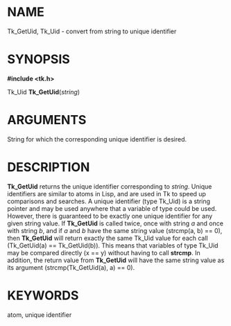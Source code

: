 # NAME

Tk_GetUid, Tk_Uid - convert from string to unique identifier

# SYNOPSIS

**#include \<tk.h\>**

Tk_Uid **Tk_GetUid**(*string*)

# ARGUMENTS

String for which the corresponding unique identifier is desired.

# DESCRIPTION

**Tk_GetUid** returns the unique identifier corresponding to *string*.
Unique identifiers are similar to atoms in Lisp, and are used in Tk to
speed up comparisons and searches. A unique identifier (type Tk_Uid) is
a string pointer and may be used anywhere that a variable of type could
be used. However, there is guaranteed to be exactly one unique
identifier for any given string value. If **Tk_GetUid** is called twice,
once with string *a* and once with string *b*, and if *a* and *b* have
the same string value (strcmp(a, b) == 0), then **Tk_GetUid** will
return exactly the same Tk_Uid value for each call (Tk_GetUid(a) ==
Tk_GetUid(b)). This means that variables of type Tk_Uid may be compared
directly (x == y) without having to call **strcmp**. In addition, the
return value from **Tk_GetUid** will have the same string value as its
argument (strcmp(Tk_GetUid(a), a) == 0).

# KEYWORDS

atom, unique identifier

